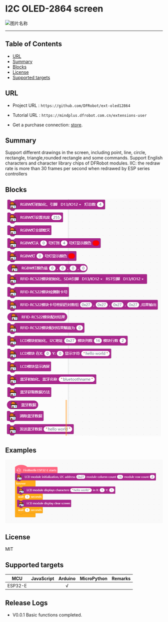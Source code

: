 # I2C OLED-2864 screen

![图片名称](https://github.com/NiLingWu/bjdg-ESPIOTHome/arduinoC/_images/featured.png)

---------------------------------------------------------

## Table of Contents

* [URL](#url)
* [Summary](#summary)
* [Blocks](#blocks)
* [License](#license)
* [Supported targets](#Supportedtargets)

## URL
* Project URL : ```https://github.com/DFRobot/ext-oled12864```

* Tutorial URL : ```https://mindplus.dfrobot.com.cn/extensions-user```

* Get a purchase connection: [store](https://www.dfrobot.com/).

## Summary
Support different drawings in the screen, including point, line, circle, rectangle, triangle,rounded rectangle and some commands.
Support English characters and character library chips of DFRobot modules.
IIC: the redraw rate is more than 30 frames per second when redrawed by ESP series controllers

## Blocks

![](./arduinoC/_images/blocks.png)



## Examples

![](./arduinoC/_images/example.png)

## License

MIT

## Supported targets

MCU                | JavaScript    | Arduino   | MicroPython    | Remarks
------------------ | :----------: | :----------: | :---------: | -----
ESP32-E        |             |       √       |             | 


## Release Logs
* V0.0.1  Basic functions completed.

